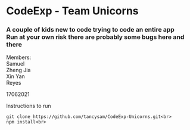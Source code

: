 # CodeExp - Team Unicorns
<h3>
A couple of kids new to code trying to code an entire app<br>
Run at your own risk there are probably some bugs here and there<br>
</h3>

Members:<br>
Samuel<br>
Zheng Jia<br>
Xin Yan<br>
Reyes<br>

17062021<br>

Instructions to run


    git clone https://github.com/tancysam/CodeExp-Unicorns.git<br>
    npm install<br>


